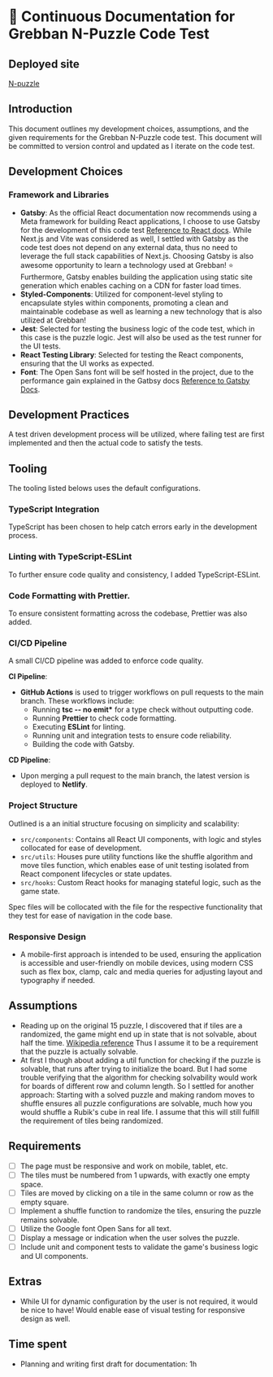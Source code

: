 # 🚀 Continuous Documentation for Grebban N-Puzzle Code Test

## Deployed site
[N-puzzle](https://karl-n-puzzle.netlify.app)

## Introduction

This document outlines my development choices, assumptions, and the given requirements for the Grebban N-Puzzle code test. This document will be committed to version control and updated as I iterate on the code test.

## Development Choices

### Framework and Libraries

- **Gatsby**: As the official React documentation now recommends using a Meta framework for building React applications, I choose to use Gatsby for the development of this code test [Reference to React docs](https://react.dev/learn/start-a-new-react-project). While Next.js and Vite was considered as well, I settled with Gatsby as the code test does not depend on any external data, thus no need to leverage the full stack capabilities of Next.js. Choosing Gatsby is also awesome opportunity to learn a technology used at Grebban! ⭐ Furthermore, Gatsby enables building the application using static site generation which enables caching on a CDN for faster load times.
- **Styled-Components**: Utilized for component-level styling to encapsulate styles within components, promoting a clean and maintainable codebase as well as learning a new technology that is also utilized at Grebban!
- **Jest**: Selected for testing the business logic of the code test, which in this case is the puzzle logic. Jest will also be used as the test runner for the UI tests.
- **React Testing Library**: Selected for testing the React components, ensuring that the UI works as expected.
- **Font**: The Open Sans font will be self hosted in the project, due to the performance gain explained in the Gatbsy docs [Reference to Gatsby Docs](https://www.gatsbyjs.com/docs/how-to/styling/using-web-fonts/).

## Development Practices

A test driven development process will be utilized, where failing test are first implemented and then the actual code to satisfy the tests.

## Tooling

The tooling listed belows uses the default configurations.

### TypeScript Integration

TypeScript has been chosen to help catch errors early in the development process.

### Linting with TypeScript-ESLint

To further ensure code quality and consistency, I added TypeScript-ESLint.

### Code Formatting with Prettier.

To ensure consistent formatting across the codebase, Prettier was also added.

### CI/CD Pipeline

A small CI/CD pipeline was added to enforce code quality.

**CI Pipeline**:

- **GitHub Actions** is used to trigger workflows on pull requests to the main branch. These workflows include:
  - Running **tsc -- no emit\*** for a type check without outputting code.
  - Running **Prettier** to check code formatting.
  - Executing **ESLint** for linting.
  - Running unit and integration tests to ensure code reliability.
  - Building the code with Gatsby.

**CD Pipeline**:

- Upon merging a pull request to the main branch, the latest version is deployed to **Netlify**.

### Project Structure

Outlined is a an initial structure focusing on simplicity and scalability:

- `src/components`: Contains all React UI components, with logic and styles collocated for ease of development.
- `src/utils`: Houses pure utility functions like the shuffle algorithm and move tiles function, which enables ease of unit testing isolated from React component lifecycles or state updates.
- `src/hooks`: Custom React hooks for managing stateful logic, such as the game state.

Spec files will be collocated with the file for the respective functionality that they test for ease of navigation in the code base.

### Responsive Design

- A mobile-first approach is intended to be used, ensuring the application is accessible and user-friendly on mobile devices, using modern CSS such as flex box, clamp, calc and media queries for adjusting layout and typography if needed.

## Assumptions

- Reading up on the original 15 puzzle, I discovered that if tiles are a randomized, the game might end up in state that is not solvable, about half the time.
  [Wikipedia reference](https://en.wikipedia.org/wiki/15_Puzzle) Thus I assume it to be a requirement that the puzzle is actually solvable.
- At first I though about adding a util function for checking if the puzzle is solvable, that runs after trying to initialize the board. But I had some trouble verifying that the algorithm for checking solvability would work for boards of different row and column length. So I settled for another approach: Starting with a solved puzzle and making random moves to shuffle ensures all puzzle configurations are solvable, much how you would shuffle a Rubik's cube in real life. I assume that this will still fulfill the requirement of tiles being randomized.

## Requirements

- [ ] The page must be responsive and work on mobile, tablet, etc.
- [ ] The tiles must be numbered from 1 upwards, with exactly one empty space.
- [ ] Tiles are moved by clicking on a tile in the same column or row as the empty square.
- [ ] Implement a shuffle function to randomize the tiles, ensuring the puzzle remains solvable.
- [ ] Utilize the Google font Open Sans for all text.
- [ ] Display a message or indication when the user solves the puzzle.
- [ ] Include unit and component tests to validate the game's business logic and UI components.

## Extras

- While UI for dynamic configuration by the user is not required, it would be nice to have! Would enable ease of visual testing for responsive design as well.

## Time spent

- Planning and writing first draft for documentation: 1h
